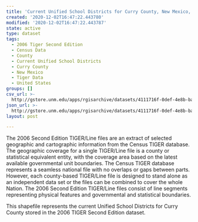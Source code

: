```yaml
---
title: 'Current Unified School Districts for Curry County, New Mexico, 2006se TIGER'
created: '2020-12-02T16:47:22.443780'
modified: '2020-12-02T16:47:22.443787'
state: active
type: dataset
tags:
  - 2006 Tiger Second Edition
  - Census Data
  - County
  - Current Unified School Districts
  - Curry County
  - New Mexico
  - Tiger Data
  - United States
groups: []
csv_url: >-
  http://gstore.unm.edu/apps/rgisarchive/datasets/4111716f-0def-4e8b-ba1b-8ef815354990/tgr2006se_curr_sdunicu.derived.csv
json_url: >-
  http://gstore.unm.edu/apps/rgisarchive/datasets/4111716f-0def-4e8b-ba1b-8ef815354990/tgr2006se_curr_sdunicu.derived.json
layout: post

---
```

The 2006 Second Edition TIGER/Line files are an extract of selected geographic and cartographic information from the Census TIGER database.  The geographic coverage for a single TIGER/Line file is a county or statistical equivalent entity, with the coverage area based on the latest available governmental unit boundaries. The Census TIGER database represents a seamless national file with no overlaps or gaps between parts.  However, each county-based TIGER/Line file is designed to stand alone as an independent data set or the files can be combined to cover the whole Nation.  The 2006 Second Edition  TIGER/Line files consist of line segments representing physical features and governmental and statistical boundaries.  

This shapefile represents the current Unified School Districts for Curry County stored in the 2006 TIGER Second Edition dataset.
